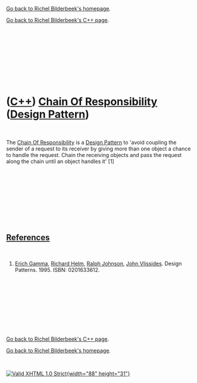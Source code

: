 [Go back to Richel Bilderbeek's homepage](index.htm).

[Go back to Richel Bilderbeek's C++ page](Cpp.htm).

 

 

 

 

 

([C++](Cpp.htm)) [Chain Of Responsibility](CppDesignPatternChainOfResponsibility.htm) ([Design Pattern](CppDesignPattern.htm))
==============================================================================================================================

 

The [Chain Of Responsibility](CppDesignPatternChainOfResponsibility.htm)
is a [Design Pattern](CppDesignPattern.htm) to 'avoid coupling the
sender of a request to its receiver by giving more than one object a
chance to handle the request. Chain the receiving objects and pass the
request along the chain until an object handles it' \[1\]

 

 

 

 

 

[References](CppReferences.htm)
-------------------------------

 

1.  [Erich Gamma](CppErichGamma.htm), [Richard
    Helm](CppRichardHelm.htm), [Ralph Johnson](CppRalphJohnson.htm),
    [John Vlissides](CppJohnVlissides.htm). Design Patterns. 1995.
    ISBN: 0201633612.

 

 

 

 

 

[Go back to Richel Bilderbeek's C++ page](Cpp.htm).

[Go back to Richel Bilderbeek's homepage](index.htm).

 

[![Valid XHTML 1.0 Strict](valid-xhtml10.png){width="88"
height="31"}](http://validator.w3.org/check?uri=referer)
